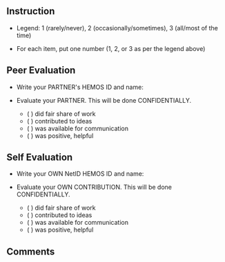Instruction
-----------

- Legend: 1 (rarely/never), 2 (occasionally/sometimes), 3 (all/most of the time)

- For each item, put one number (1, 2, or 3 as per the legend above)


Peer Evaluation
---------------

- Write your PARTNER's HEMOS ID and name:

- Evaluate your PARTNER. This will be done CONFIDENTIALLY.
    -  ( ) did fair share of work
    -  ( ) contributed to ideas
    -  ( ) was available for communication
    -  ( ) was positive, helpful


Self Evaluation
---------------

- Write your OWN NetID HEMOS ID and name:

- Evaluate your OWN CONTRIBUTION. This will be done CONFIDENTIALLY.
    - ( ) did fair share of work
    - ( ) contributed to ideas
    - ( ) was available for communication
    - ( ) was positive, helpful


Comments
--------

